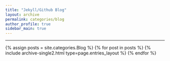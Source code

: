 ```yaml
---
title: "Jekyll/Github Blog"
layout: archive
permalink: categories/blog
author_profile: true
sidebar_main: true
---
```


<!-- 공백이 포함되어 있는 카테고리 이름의 경우 site.categories['a b c'] 이런식으로! -->

***

{% assign posts = site.categories.Blog %}
{% for post in posts %} {% include archive-single2.html type=page.entries_layout %} {% endfor %}
